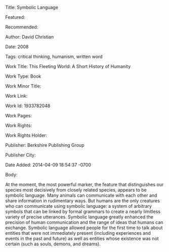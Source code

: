Title: Symbolic Language

Featured: 

Recommended: 

Author: David Christian

Date: 2008

Tags: critical thinking, humanism, written word

Work Title: This Fleeting World: A Short History of Humanity

Work Type: Book

Work Minor Title:  

Work Link: 

Work Id:  1933782048

Work Pages:  

Work Rights:  

Work Rights Holder:  

Publisher:  Berkshire Publishing Group

Publisher City:  

Date Added: 2014-04-09 18:54:37 -0700

Body:

At the moment, the most powerful marker, the feature that distinguishes our species most decisively from closely related species, appears to be symbolic language. Many animals can communicate with each other and share information in rudimentary ways. But humans are the only creatures who can communicate using symbolic language: a system of arbitrary symbols that can be linked by formal grammars to create a nearly limitless variety of precise utterances. Symbolic language greatly enhanced the precision of human communication and the range of ideas that humans can exchange. Symbolic language allowed people for the first time to talk about entities that were not immediately present (including experiences and events in the past and future) as well as entities whose existence was not certain (such as souls, demons, and dreams). 


